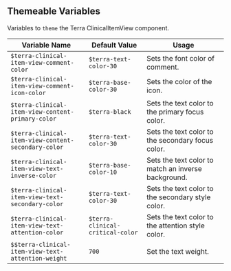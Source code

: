 ## Themeable Variables

Variables to `theme` the Terra ClinicalItemView component.

| Variable Name | Default Value | Usage |
|---|---|---|
| `$terra-clinical-item-view-comment-color` | `$terra-text-color-30` | Sets the font color of comment.|
| `$terra-clinical-item-view-comment-icon-color` | `$terra-base-color-30` | Sets the color of the icon. |
| `$terra-clinical-item-view-content-primary-color` | `$terra-black` | Sets the text color to the primary focus color. |
| `$terra-clinical-item-view-content-secondary-color` | `$terra-text-color-30` | Sets the text color to the secondary focus color.|
| `$terra-clinical-item-view-text-inverse-color` | `$terra-base-color-10` | Sets the text color to match an inverse background. |
| `$terra-clinical-item-view-text-secondary-color` | `$terra-text-color-30` | Sets the text color to the secondary style color. |
| `$terra-clinical-item-view-text-attention-color` | `$terra-clinical-critical-color` | Sets the text color to the attention style color. |
| `$$terra-clinical-item-view-text-attention-weight` | `700` | Set the text weight. |

